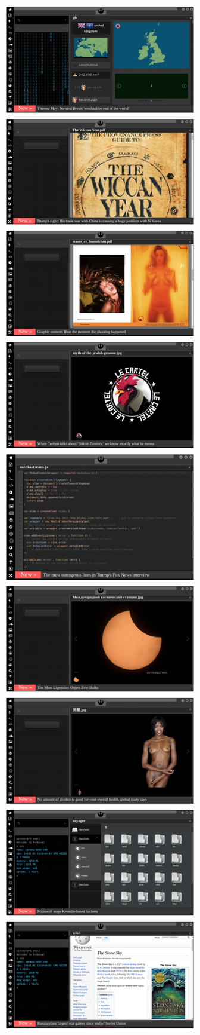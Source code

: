 
[![Image](brexit.png)](https://www.youtube.com/watch?v=nJKwNuqozDw)

<!-- 
bkz ilber ortaçgil celel gılıştargör dosluğu
bkz kuzey anadolu gay hattı kırılırsa karadenizliler napacak sorundalı
https://www.uludagsozluk.com/k/bradley-cooper/&w=bg bkz gay
bkz kuzey anadolu gay hattının kırılma ihtimali
https://www.uludagsozluk.com/k/ihsan-y%C3%BCce/ bkz pedofili
https://www.uludagsozluk.com/k/%C3%A7%C4%B1ld%C4%B1rsan%C4%B1z-da-kudursan%C4%B1z-da-akp-pkk-y%C4%B1-bitirecek/&w=gd
https://www.uludagsozluk.com/k/en-iyi-bilim-adam%C4%B1n%C4%B1n-celal-%C5%9Feng%C3%B6r-oldu%C4%9Fu-%C3%BClke/ 
bkz kuzet anadol gay hattı
-->
![Image](wiccanyear.png)

[![Image](hearthemoment.png)](http://www.taschen-transfer.com/media/downloads/teaser_ce_buendchen.pdf)

[![Image](myth-of-the-jewish-genome.png)](https://www.merriam-webster.com/dictionary/chromatic)

![Image](mediasource.png)

![Image](ISS.png)

[![Image](完璧.png)](https://www.ibm.com/developerworks/jp/aix/library/au-errnovariable/index.html)

![Image](voyager.png)

![Image](stone-sky.png)


